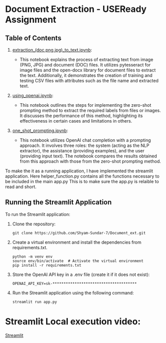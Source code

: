 # Document Extraction - USEReady Assignment

## Table of Contents

1. [extraction_(doc,png,jpg)_to_text.ipynb](extraction_(doc,png,jpg)_to_text.ipynb):
   - This notebook explains the process of extracting text from image (PNG, JPG) and document (DOC) files. It utilizes pytesseract for image files and the open-docx library for document files to extract the text. Additionally, it demonstrates the creation of training and testing CSV files with attributes such as the file name and extracted text.

2. [using_openai.ipynb](using_openai.ipynb):
   - This notebook outlines the steps for implementing the zero-shot prompting method to extract the required labels from files or images. It discusses the performance of this method, highlighting its effectiveness in certain cases and limitations in others.

3. [one_shot_prompting.ipynb](one_shot_prompting.ipynb):
   - This notebook utilizes OpenAI chat completion with a prompting approach. It involves three roles: the system (acting as the NLP extractor), the assistance (providing examples), and the user (providing input text). The notebook compares the results obtained from this approach with those from the zero-shot prompting method.

To make the it as a running application, I have implemented the streamlit application.
Here helper_function.py contains all the functions necessary to be included in the main app.py
This is to make sure the app.py is relaible to read and short.


## Running the Streamlit Application

To run the Streamlit application:

1. Clone the repository:
   ```
   git clone https://github.com/Shyam-Sundar-7/Document_ext.git
   ```

2. Create a virtual environment and install the dependencies from requirements.txt.

    ```
    python -m venv env
    source env/bin/activate  # Activate the virtual environment
    pip install -r requirements.txt
    ```

3. Store the OpenAI API key in a .env file (create it if it does not exist):

    ```
    OPENAI_API_KEY=sk-**************************************
    ```

4. Run the Streamlit application using the following command:

    ```
    streamlit run app.py
    ```

# Streamlit Local execution video:
[Streamlit](https://github.com/Shyam-Sundar-7/Document_ext/assets/101181076/b7c3dc7f-da64-4e54-a158-2bbdddca0a3d)

